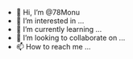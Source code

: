- 👋 Hi, I’m @78Monu
- 👀 I’m interested in ...
- 🌱 I’m currently learning ...
- 💞️ I’m looking to collaborate on ...
- 📫 How to reach me ...

<!---
78Monu/78Monu is a ✨ special ✨ repository because its `README.md` (this file) appears on your GitHub profile.
You can click the Preview link to take a look at your changes.
--->
